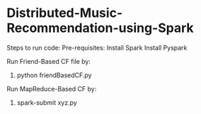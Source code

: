 # Distributed-Music-Recommendation-using-Spark

Steps to run code:
Pre-requisites:
Install Spark
Install Pyspark

Run Friend-Based CF file by:
1) python friendBasedCF.py

Run MapReduce-Based CF by:
1) spark-submit xyz.py
